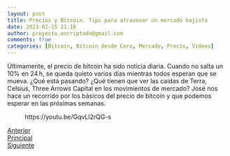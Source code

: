 ```yaml
---
layout: post
title: Precios y Bitcoin. Tips para atravesar un mercado bajista
date: 2023-02-15 21:16
author: proyecto.encriptado@gmail.com
comments: true
categories: [Bitcoin, Bitcoin desde Cero, Mercado, Precio, Videos]
---
```

<!-- wp:paragraph -->
<p>Últimamente, el precio de bitcoin ha sido noticia diaria. Cuando no salta un 10% en 24 h, se queda quieto varios días mientras todos esperan que se mueva. ¿Qué está pasando? ¿Qué tienen que ver las caídas de Terra, Celsius, Three Arrows Capital en los movimientos de mercado? José nos hace un recorrido por los básicos del precio de bitcoin y que podemos esperar en las próximas semanas.</p>
<!-- /wp:paragraph -->

<!-- wp:embed {"url":"https://youtu.be/GqvLl2rQG-s","type":"video","providerNameSlug":"youtube","responsive":true,"className":"wp-embed-aspect-16-9 wp-has-aspect-ratio"} -->
<figure class="wp-block-embed is-type-video is-provider-youtube wp-block-embed-youtube wp-embed-aspect-16-9 wp-has-aspect-ratio"><div class="wp-block-embed__wrapper">
https://youtu.be/GqvLl2rQG-s
</div></figure>
<!-- /wp:embed -->

<!-- wp:columns -->
<div class="wp-block-columns"><!-- wp:column -->
<div class="wp-block-column"><!-- wp:buttons {"layout":{"type":"flex"}} -->
<div class="wp-block-buttons"><!-- wp:button {"className":"is-style-outline"} -->
<div class="wp-block-button is-style-outline"><a class="wp-block-button__link wp-element-button" href="https://proyectobitcoin.com/?p=166">Anterior</a></div>
<!-- /wp:button --></div>
<!-- /wp:buttons --></div>
<!-- /wp:column -->

<!-- wp:column -->
<div class="wp-block-column"><!-- wp:buttons {"layout":{"type":"flex","justifyContent":"center"}} -->
<div class="wp-block-buttons"><!-- wp:button {"className":"is-style-outline"} -->
<div class="wp-block-button is-style-outline"><a class="wp-block-button__link wp-element-button" href="https://proyectobitcoin.com/?page_id=218">Principal</a></div>
<!-- /wp:button --></div>
<!-- /wp:buttons --></div>
<!-- /wp:column -->

<!-- wp:column -->
<div class="wp-block-column"><!-- wp:buttons {"layout":{"type":"flex","justifyContent":"right"}} -->
<div class="wp-block-buttons"><!-- wp:button {"className":"is-style-outline"} -->
<div class="wp-block-button is-style-outline"><a class="wp-block-button__link wp-element-button" href="https://proyectobitcoin.com/?p=171">Siguiente </a></div>
<!-- /wp:button --></div>
<!-- /wp:buttons --></div>
<!-- /wp:column --></div>
<!-- /wp:columns -->
